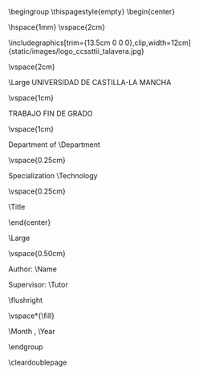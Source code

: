 \begingroup
\thispagestyle{empty}
\begin{center}

\hspace{1mm}
\vspace{2cm}

\includegraphics[trim={13.5cm 0 0 0},clip,width=12cm]{static/images/logo_ccssttii_talavera.jpg}

\vspace{2cm}

\Large
UNIVERSIDAD DE CASTILLA-LA MANCHA

\vspace{1cm}

TRABAJO FIN DE GRADO

\vspace{1cm}

Department of  \Department

\vspace{0.25cm}

Specialization \Technology

\vspace{0.25cm}

\Title

\end{center}

\Large

\vspace{0.50cm}

Author:  \Name

Supervisor:  \Tutor


\flushright

\vspace*{\fill}

\Month , \Year

\endgroup

\cleardoublepage

